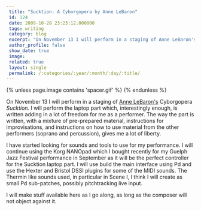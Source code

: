 ```yaml
---
 title: "Sucktion: A Cyborgopera by Anne LeBaron"
 id: 124
 date: 2009-10-28 23:23:12.000000
 tags: writing
 category: blog
 excerpt: "On November 13 I will perform in a staging of Anne LeBaron's Cyborgopera Sucktion. I will perform the laptop part which, interestingly enough, is written adding in a lot of freedom for me as a perform..."
 author_profile: false
 show_date: true
 image: 
 related: true
 layout: single
 permalink: /:categories/:year/:month/:day/:title/
---
```

{% unless page.image contains 'spacer.gif' %}
{% endunless %}

On November 13 I will perform in a staging of <a href="http://www.annelebaron.com/">Anne LeBaron's</a> Cyborgopera <em>Sucktion</em>. I will perform the laptop part which, interestingly enough, is written adding in a lot of freedom for me as a performer. The way the part is written, with a mixture of pre-prepared material, instructions for improvisations, and instructions on how to use material from the other performers (soprano and percussion), gives me a lot of liberty.




I have started looking for sounds and tools to use for my performance. I will continue using the Korg NANOpad which I bought recently for my Guelph Jazz Festival performance in September as it will be the perfect controller for the Sucktion laptop part. I will use build the main interface using Pd and use the Hexter and Bristol DSSI plugins for some of the MIDI sounds. The Thermin like sounds used, in particular in Scene I, I think I will create as small Pd sub-patches, possibly pitchtracking live input.




I will make stuff available here as I go along, as long as the composer will not object against it. 
